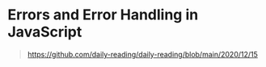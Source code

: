 # Errors and Error Handling in JavaScript

> https://github.com/daily-reading/daily-reading/blob/main/2020/12/15